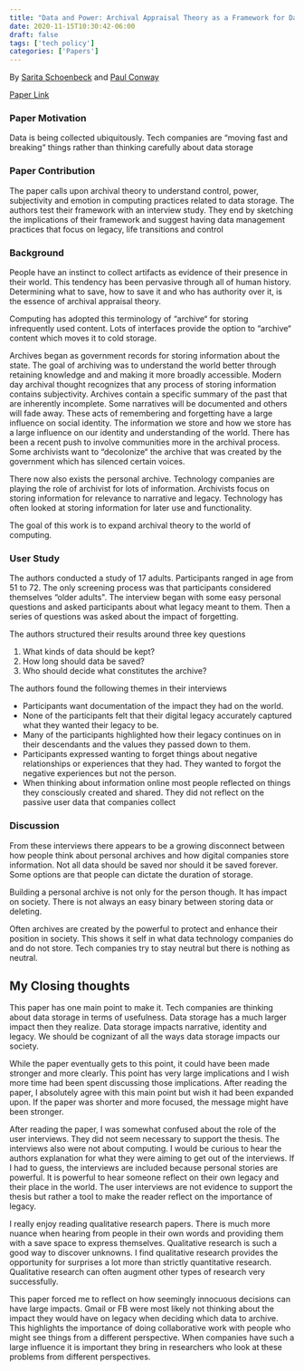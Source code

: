 ```yaml
---
title: "Data and Power: Archival Appraisal Theory as a Framework for Data Preservation"
date: 2020-11-15T10:30:42-06:00
draft: false
tags: ['tech policy']
categories: ['Papers']
---
```

By [Sarita Schoenbeck](https://yardi.people.si.umich.edu/) and [Paul Conway](https://www.si.umich.edu/people/paul-conway)

[Paper Link](https://dl.acm.org/doi/pdf/10.1145/3415233)

### Paper Motivation

Data is being collected ubiquitously. Tech companies are “moving fast and breaking“ things rather than thinking carefully about data storage

### Paper Contribution

The paper calls upon archival theory to understand control, power, subjectivity and emotion in computing practices related to data storage. The authors test their framework with an interview study. They end by sketching the implications of their framework and suggest having data management practices that focus on legacy, life transitions and control

### Background

People have an instinct to collect artifacts as evidence of their presence in their world. This tendency has been pervasive through all of human history. Determining what to save, how to save it and who has authority over it, is the essence of archival appraisal theory.

Computing has adopted this terminology of “archive“ for storing infrequently used content. Lots of interfaces provide the option to “archive“ content which moves it to cold storage.

Archives began as government records for storing information about the state. The goal of archiving was to understand the world better through retaining knowledge and and making it more broadly accessible. Modern day archival thought recognizes that any process of storing information contains subjectivity. Archives contain a specific summary of the past that are inherently incomplete. Some narratives will be documented and others will fade away. These acts of remembering and forgetting have a large influence on social identity.  The information we store and how we store has a large influence on our identity and understanding of the world. There has been a recent push to involve communities more in the archival process. Some archivists want to “decolonize“ the archive that was created by the government which has silenced certain voices.

There now also exists the personal archive. Technology companies are playing the role of archivist for lots of information. Archivists focus on storing information for relevance to narrative and legacy. Technology has often looked at storing information for later use and functionality.

The goal of this work is to expand archival theory to the world of computing.

### User Study

The authors conducted a study of 17 adults. Participants ranged in age from 51 to 72. The only screening process was that participants considered themselves “older adults". The interview began with some easy personal questions and asked participants about what legacy meant to them. Then a series of questions was asked about the impact of forgetting.

The authors structured their results around three key questions

1. What kinds of data should be kept?
2. How long should data be saved?
3. Who should decide what constitutes the archive?

The authors found the following themes in their interviews

- Participants want documentation of the impact they had on the world.
- None of the participants felt that their digital legacy accurately captured what they wanted their legacy to be.
- Many of the participants highlighted how their legacy continues on in their descendants and the values they passed down to them.
- Participants expressed wanting to forget things about negative relationships or experiences that they had. They wanted to forgot the negative experiences but not the person.
- When thinking about information online most people reflected on things they consciously created and shared. They did not reflect on the passive user data that companies collect

### Discussion

From these interviews there appears to be a growing disconnect between how people think about personal archives and how digital companies store information. Not all data should be saved nor should it be saved forever. Some options are that people can dictate the duration of storage.

Building a personal archive is not only for the person though. It has impact on society. There is not always an easy binary between storing data or deleting.

Often archives are created by the powerful to protect and enhance their position in society. This shows it self in what data technology companies do and do not store. Tech companies try to stay neutral but there is nothing as neutral.

## My Closing thoughts

This paper has one main point to make it. Tech companies are thinking about data storage in terms of usefulness. Data storage has a much larger impact then they realize. Data storage impacts narrative, identity and legacy. We should be cognizant of all the ways data storage impacts our society.

While the paper eventually gets to this point, it could have been made stronger and more clearly. This point has very large implications and I wish more time had been spent discussing those implications. After reading the paper, I absolutely agree with this main point but wish it had been expanded upon. If the paper was shorter and more focused, the message might have been stronger.

After reading the paper, I was somewhat confused about the role of the user interviews. They did not seem necessary to support the thesis. The interviews also were not about computing. I would be curious to hear the authors explanation for what they were aiming to get out of the interviews. If I had to guess, the interviews are included because personal stories are powerful. It is powerful to hear someone reflect on their own legacy and their place in the world. The user interviews are not evidence to support the thesis but rather a tool to make the reader reflect on the importance of legacy.

I really enjoy reading qualitative research papers. There is much more nuance when hearing from people in their own words and providing them with a save space to express themselves. Qualitative research is such a good way to discover unknowns. I find qualitative research provides the opportunity for surprises a lot more than strictly quantitative research. Qualitative research can often augment other types of research very successfully.

This paper forced me to reflect on how seemingly innocuous decisions can have large impacts. Gmail or FB were most likely not thinking about the impact they would have on legacy when deciding which data to archive. This highlights the importance of doing collaborative work with people who might see things from a different perspective. When companies have such a large influence it is important they bring in researchers who look at these problems from different perspectives.


